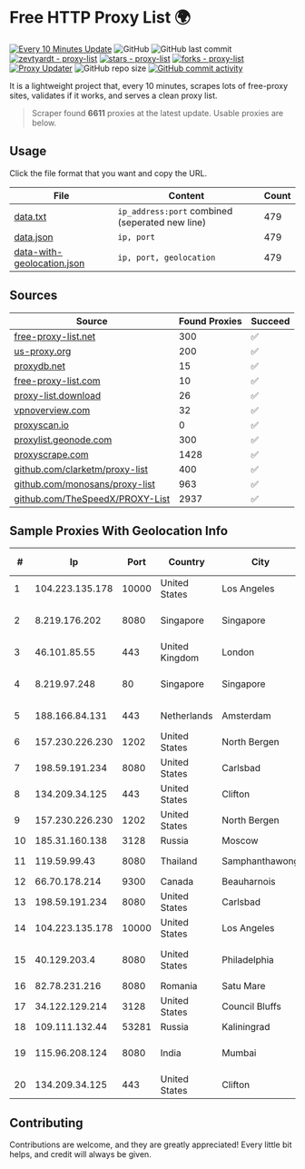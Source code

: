 
# Free HTTP Proxy List 🌍

[![Every 10 Minutes Update](https://github.com/mertguvencli/http-proxy-list/actions/workflows/main.yml/badge.svg?branch=main)](https://github.com/mertguvencli/http-proxy-list/actions/workflows/main.yml)
![GitHub](https://img.shields.io/github/license/mertguvencli/http-proxy-list)
![GitHub last commit](https://img.shields.io/github/last-commit/mertguvencli/http-proxy-list)
[![zevtyardt - proxy-list](https://img.shields.io/static/v1?label=zevtyardt&message=proxy-list&color=blue&logo=github)](https://github.com/zevtyardt/proxy-list "Go to GitHub repo")
[![stars - proxy-list](https://img.shields.io/github/stars/zevtyardt/proxy-list?style=social)](https://github.com/zevtyardt/proxy-list)
[![forks - proxy-list](https://img.shields.io/github/forks/zevtyardt/proxy-list?style=social)](https://github.com/zevtyardt/proxy-list)
[![Proxy Updater](https://github.com/zevtyardt/proxy-list/workflows/Proxy%20Updater/badge.svg)](https://github.com/zevtyardt/proxy-list/actions?query=workflow:"Proxy+Updater")
![GitHub repo size](https://img.shields.io/github/repo-size/zevtyardt/proxy-list)
[![GitHub commit activity](https://img.shields.io/github/commit-activity/m/zevtyardt/proxy-list?logo=commits)](https://github.com/zevtyardt/proxy-list/commits/main)

It is a lightweight project that, every 10 minutes, scrapes lots of free-proxy sites, validates if it works, and serves a clean proxy list.

> Scraper found **6611** proxies at the latest update. Usable proxies are below.

## Usage

Click the file format that you want and copy the URL.

|File|Content|Count|
|----|-------|-----|
|[data.txt](https://raw.githubusercontent.com/mertguvencli/http-proxy-list/main/proxy-list/data.txt)|`ip_address:port` combined (seperated new line)|479|
|[data.json](https://raw.githubusercontent.com/mertguvencli/http-proxy-list/main/proxy-list/data.json)|`ip, port`|479|
|[data-with-geolocation.json](https://raw.githubusercontent.com/mertguvencli/http-proxy-list/main/proxy-list/data-with-geolocation.json)|`ip, port, geolocation`|479|

## Sources

|Source|Found Proxies|Succeed|
|------|-------------|-------|
|[free-proxy-list.net](https://free-proxy-list.net)|300|✅|
|[us-proxy.org](https://www.us-proxy.org)|200|✅|
|[proxydb.net](http://proxydb.net)|15|✅|
|[free-proxy-list.com](https://free-proxy-list.com/?page=&port=&type%5B%5D=http&type%5B%5D=https&up_time=0&search=Search)|10|✅|
|[proxy-list.download](https://www.proxy-list.download/HTTP)|26|✅|
|[vpnoverview.com](https://vpnoverview.com/privacy/anonymous-browsing/free-proxy-servers)|32|✅|
|[proxyscan.io](https://www.proxyscan.io)|0|✅|
|[proxylist.geonode.com](https://proxylist.geonode.com/api/proxy-list?limit=300&page=1&sort_by=lastChecked&sort_type=desc&protocols=http,https)|300|✅|
|[proxyscrape.com](https://api.proxyscrape.com/v2/?request=displayproxies&protocol=http&timeout=10000&country=all&ssl=all&anonymity=all)|1428|✅|
|[github.com/clarketm/proxy-list](https://raw.githubusercontent.com/clarketm/proxy-list/master/proxy-list-raw.txt)|400|✅|
|[github.com/monosans/proxy-list](https://raw.githubusercontent.com/monosans/proxy-list/main/proxies/http.txt)|963|✅|
|[github.com/TheSpeedX/PROXY-List](https://raw.githubusercontent.com/TheSpeedX/PROXY-List/master/http.txt)|2937|✅|


## Sample Proxies With Geolocation Info

|#|Ip|Port|Country|City|Internet Service Provider|
|-|--|----|-------|----|-------------------------|
|1|104.223.135.178|10000|United States|Los Angeles|LayerHost|
|2|8.219.176.202|8080|Singapore|Singapore|Alibaba (US) Technology Co., Ltd.|
|3|46.101.85.55|443|United Kingdom|London|DigitalOcean|
|4|8.219.97.248|80|Singapore|Singapore|Alibaba (US) Technology Co., Ltd.|
|5|188.166.84.131|443|Netherlands|Amsterdam|DigitalOcean, LLC|
|6|157.230.226.230|1202|United States|North Bergen|DigitalOcean, LLC|
|7|198.59.191.234|8080|United States|Carlsbad|TDS TELECOM|
|8|134.209.34.125|443|United States|Clifton|DigitalOcean, LLC|
|9|157.230.226.230|1202|United States|North Bergen|DigitalOcean, LLC|
|10|185.31.160.138|3128|Russia|Moscow|SPACENET|
|11|119.59.99.43|8080|Thailand|Samphanthawong|Metrabyte Co., Ltd|
|12|66.70.178.214|9300|Canada|Beauharnois|OVH SAS|
|13|198.59.191.234|8080|United States|Carlsbad|TDS TELECOM|
|14|104.223.135.178|10000|United States|Los Angeles|LayerHost|
|15|40.129.203.4|8080|United States|Philadelphia|Windstream Communications LLC|
|16|82.78.231.216|8080|Romania|Satu Mare|RCS & RDS|
|17|34.122.129.214|3128|United States|Council Bluffs|Google LLC|
|18|109.111.132.44|53281|Russia|Kaliningrad|TIS Dialog LLC|
|19|115.96.208.124|8080|India|Mumbai|Hathway IP over Cable Internet Access|
|20|134.209.34.125|443|United States|Clifton|DigitalOcean, LLC|



## Contributing

Contributions are welcome, and they are greatly appreciated! Every
little bit helps, and credit will always be given.

